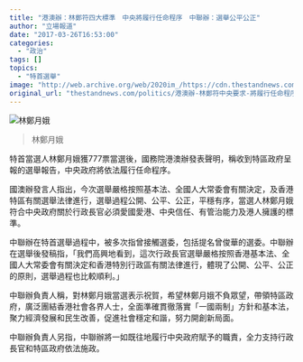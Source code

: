 ```yaml
---
title: "港澳辦：林鄭符四大標準　中央將履行任命程序　中聯辦：選舉公平公正"
author: "立場報道"
date: "2017-03-26T16:53:00"
categories:
  - "政治"
tags: []
topics:
  - "特首選舉"
image: "http://web.archive.org/web/2020im_/https://cdn.thestandnews.com/media/photos/cache/9H3A9507_KMeHH_1200x0.png"
original_url: "thestandnews.com/politics/港澳辦-林鄭符中央要求-將履行任命程序-中聯辦-選舉公平公正"
---
```

![林鄭月娥](http://web.archive.org/web/2020im_/https://cdn.thestandnews.com/media/photos/cache/9H3A9507_KMeHH_1200x0.png)

> 林鄭月娥

特首當選人林鄭月娥獲777票當選後，國務院港澳辦發表聲明，稱收到特區政府呈報的選舉報告，中央政府將依法履行任命程序。

國澳辦發言人指出，今次選舉嚴格按照基本法、全國人大常委會有關決定，及香港特區有關選舉法律進行，選舉過程公開、公平、公正，平穩有序，當選人林鄭月娥符合中央政府關於行政長官必須愛國愛港、中央信任、有管治能力及港人擁護的標準。

中聯辦在特首選舉過程中，被多次指曾接觸選委，包括提名曾俊華的選委。中聯辦在選舉後發稿指，「我們高興地看到，這次行政長官選舉嚴格按照香港基本法、全國人大常委會有關決定和香港特別行政區有關法律進行，體現了公開、公平、公正的原則，選舉過程也比較順利。」

中聯辦負責人稱，對林鄭月娥當選表示祝賀，希望林鄭月娥不負眾望，帶領特區政府，廣泛團結香港社會各界人士，全面準確貫徹落實「一國兩制」方針和基本法，聚力經濟發展和民生改善，促進社會穩定和諧，努力開創新局面。

中聯辦負責人另指，中聯辦將一如既往地履行中央政府賦予的職責，全力支持行政長官和特區政府依法施政。